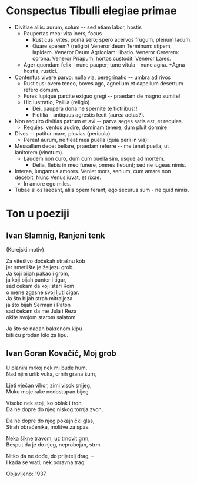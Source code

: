 # Conspectus Tibulli elegiae primae

+ Divitiae aliis: aurum, solum -- sed etiam labor, hostis
  + Paupertas mea: vita iners, focus
    + Rusticus: vites, poma sero; spero acervos frugum, plenum lacum.
    + Quare sperem? (religio) Veneror deum Terminum: stipem, lapidem. Veneror Deum Agricolam: libatio. Veneror Cererem: corona. Veneror Priapum: hortos custodit. Veneror Lares.
  + Ager quondam felix - nunc pauper; tunc vitula - nunc agna.
    +Agna hostia, rustici.
+ Contentus vivere parvo: nulla via, peregrinatio -- umbra ad rivos
  + Rusticus: ovem teneo, boves ago, agnellum et capellum desertum refero domum.
  + Fures lupique parcite exiguo gregi -- praedam de magno sumite!
  + Hic lustratio, Palilia (religio)
    + Dei, paupera dona ne spernite (e fictilibus)!
    + Fictilia - antiquus agrestis fecit (aurea aetas?).
+ Non requiro divitias patrum et avi -- parva seges satis est, et requies.
  + Requies: ventos audire, dominam tenere, dum pluit dormire
+ Dives -- patitur mare, pluvias (pericula)
  + Pereat aurum, ne fleat mea puella (quia perii in via)!
+ Messallam decet bellare, praedam referre -- me tenet puella, ut ianitorem (vinctum).
  + Laudem non curo, dum cum puella sim, usque ad mortem.
    + Delia, flebis in meo funere, omnes flebunt; sed ne lugeas nimis.
+ Interea, iungamus amores. Veniet mors, senium, cum amare non decebit. Nunc Venus iuvat, et rixae. 
  + In amore ego miles. 
+ Tubae alios laedant, aliis opem ferant; ego securus sum - ne quid nimis.

# Ton u poeziji



## Ivan Slamnig, Ranjeni tenk
(Korejski motiv)

Za viteštvo dočekah strašnu kob\
jer smetlište je željezu grob.\
Ja koji bijah pakao i grom,\
ja koji bijah panter i tigar,\
sad čekam da koji stari Rom\
o mene zgasne svoj ljuti cigar.\
Ja što bijah strah mitraljeza\
ja što bijah Šerman i Paton\
sad čekam da me Jula i Reza\
okite svojom starom salatom.

Ja što se nadah bakrenom kipu\
biti ću prodan kilo za lipu.

## Ivan Goran Kovačić, Moj grob


U planini mrkoj nek mi bude hum,\
Nad njim urlik vuka, crnih grana šum,

Ljeti vječan vihor, zimi visok snijeg,\
Muku moje rake nedostupan bijeg.

Visoko nek stoji, ko oblak i tron,\
Da ne dopre do njeg niskog tornja zvon,

Da ne dopre do njeg pokajnički glas,\
Strah obraćenika, molitve za spas.

Neka šikne travom, uz trnovit grm,\
Besput da je do njeg, neprobojan, strm.

Nitko da ne dođe, do prijatelj drag, –\
I kada se vrati, nek poravna trag.

Objavljeno: 1937.
